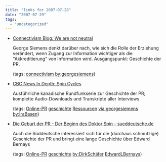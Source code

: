 ```yaml
---
title: "links for 2007-07-28"
date: "2007-07-29"
tags: 
  - "uncategorized"
---
```


- [Connectivism Blog: We are not neutral](http://connectivism.ca/blog/2007/07/we_are_not_neutral.html)
    
    George Siemens denkt darüber nach, wie sich die Rolle der Erziehung verändert, wenn Zugang zur Information wichtiger als die "Akkreditierung" von Information wird. Ausgangspunkt: Geschichte der PR.
    
    (tags: [connectivism](http://del.icio.us/heinzwittenbrink/connectivism) [by:georgesiemens](http://del.icio.us/heinzwittenbrink/by:georgesiemens))
    
- [CBC News In Depth: Spin Cycles](http://www.cbc.ca/news/background/spincycles/index.html)
    
    Ausführliche kanadische Rundfunkserie zur Geschichte der PR; komplette Audio-Downloads und Transkripte aller Interviews
    
    (tags: [Online-PR](http://del.icio.us/heinzwittenbrink/Online-PR) [geschichte](http://del.icio.us/heinzwittenbrink/geschichte) [Ressourcen](http://del.icio.us/heinzwittenbrink/Ressourcen) [via:georgesiemens](http://del.icio.us/heinzwittenbrink/via:georgesiemens) [by:IraBasen](http://del.icio.us/heinzwittenbrink/by:IraBasen))
    
- [Die Geburt der PR - Der Beginn des Doktor Spin - sueddeutsche.de](http://www.sueddeutsche.de/ausland/artikel/763/125574/)
    
    Auch die Süddeutsche interessiert sich für die (durchaus schmutzige) Geschichte der PR und bringt eine lange Geschichte über Edward Bernays
    
    (tags: [Online-PR](http://del.icio.us/heinzwittenbrink/Online-PR) [geschichte](http://del.icio.us/heinzwittenbrink/geschichte) [by:DirkSchäfer](http://del.icio.us/heinzwittenbrink/by:DirkSchäfer) [EdwardLBernays](http://del.icio.us/heinzwittenbrink/EdwardLBernays))
